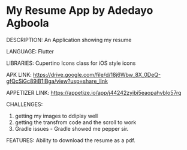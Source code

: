 # My Resume App by Adedayo Agboola

DESCRIPTION: 
An Application showing my resume


LANGUAGE: 
Flutter


LIBRARIES:
Cupertino Icons class for iOS style icons


APK LINK: 
https://drive.google.com/file/d/18j6Wbw_8X_0DeQ-gfQcSiGc89iB1IBga/view?usp=share_link


APPETIZER LINK: 
https://appetize.io/app/j44242zyibi5eaopahvblo57rq


CHALLENGES:
1. getting my images to ddiplay well
2. getting the transfrom code and the scroll to work
3. Gradle issues - Gradle showed me pepper sir.


FEATURES: 
Ability to download the resume as a pdf.
